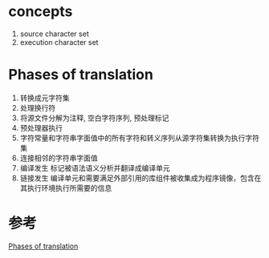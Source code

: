 # concepts

1. source character set
2. execution character set

# Phases of translation

1. 转换成元字符集
2. 处理换行符
3. 将源文件分解为注释, 空白字符序列, 预处理标记
4. 预处理器执行
5. 字符常量和字符串字面值中的所有字符和转义序列从源字符集转换为执行字符集
6. 连接相邻的字符串字面值
7. 编译发生 标记被语法语义分析并翻译成编译单元
8. 链接发生 编译单元和需要满足外部引用的库组件被收集成为程序镜像，包含在其执行环境执行所需要的信息

# 参考

[Phases of translation](http://en.cppreference.com/w/c/language/translation_phases)
